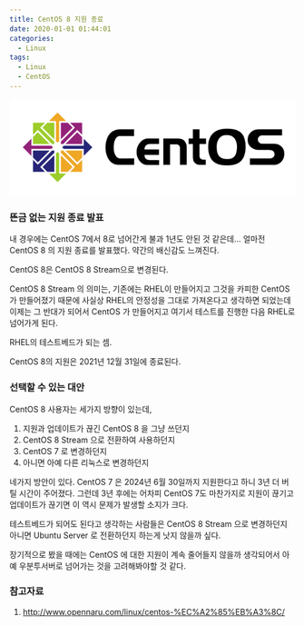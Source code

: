 ```yaml
---
title: CentOS 8 지원 종료
date: 2020-01-01 01:44:01
categories:
  - Linux
tags:
  - Linux
  - CentOS
---
```


![](/assets/images/centos_logo.png)

### 뜬금 없는 지원 종료 발표

내 경우에는 CentOS 7에서 8로 넘어간게 불과 1년도 안된 것 같은데... 얼마전 CentOS 8 의 지원 종료를 발표했다. 약간의 배신감도 느껴진다.

CentOS 8은 CentOS 8 Stream으로 변경된다.

CentOS 8 Stream 의 의미는, 기존에는 RHEL이 만들어지고 그것을 카피한 CentOS가 만들어졌기 때문에 사실상 RHEL의 안정성을 그대로 가져온다고 생각하면 되었는데 이제는 그 반대가 되어서 CentOS 가 만들어지고 여기서 테스트를 진행한 다음 RHEL로 넘어가게 된다.

RHEL의 테스트베드가 되는 셈.

CentOS 8의 지원은 2021년 12월 31일에 종료된다.

### 선택할 수 있는 대안

CentOS 8 사용자는 세가지 방향이 있는데,
1. 지원과 업데이트가 끊긴 CentOS 8 을 그냥 쓰던지
2. CentOS 8 Stream 으로 전환하여 사용하던지
3. CentOS 7 로 변경하던지
4. 아니면 아예 다른 리눅스로 변경하던지

네가지 방안이 있다. CentOS 7 은 2024년 6월 30일까지 지원한다고 하니 3년 더 버틸 시간이 주어졌다. 그런데 3년 후에는 어차피 CentOS 7도 마찬가지로 지원이 끊기고 업데이트가 끊기면 이 역시 문제가 발생할 소지가 크다.

테스트베드가 되어도 된다고 생각하는 사람들은 CentOS 8 Stream 으로 변경하던지 아니면 Ubuntu Server 로 전환하던지 하는게 낫지 않을까 싶다.

장기적으로 봤을 때에는 CentOS 에 대한 지원이 계속 줄어들지 않을까 생각되어서 아예 우분투서버로 넘어가는 것을 고려해봐야할 것 같다.

### 참고자료

1. <http://www.opennaru.com/linux/centos-%EC%A2%85%EB%A3%8C/>
